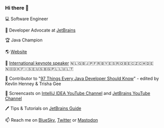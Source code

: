 ### Hi there 👋

💻 Software Engineer

🥑 Developer Advocate at [JetBrains](https://github.com/JetBrains)

:trophy: Java Champion

🌎 [Website](https://maritvandijk.com/)

🎤 [International keynote speaker](https://maritvandijk.com/events/) :netherlands::uk::jp::fr::belarus::es::romania::belgium::czech_republic::switzerland::de::norway::denmark::finland::sweden::us:🇧🇬:poland::luxembourg::lithuania:

📕 Contributor to "[97 Things Every Java Developer Should Know](https://www.oreilly.com/library/view/97-things-every/9781491952689/)" - edited by Kevlin Henney & Trisha Gee

🎥 Screencasts on [IntelliJ IDEA YouTube Channel](https://www.youtube.com/c/intellijidea) and [JetBrains YouTube Channel](https://www.youtube.com/@JetBrainsTV)

🖊️ Tips  & Tutorials on [JetBrains Guide](https://www.jetbrains.com/guide/)

📫 Reach me on [BlueSky](https://bsky.app/profile/maritvandijk.bsky.social), [Twitter](https://twitter.com/MaritvanDijk77) or [Mastodon](https://mastodon.social/@maritvandijk)

